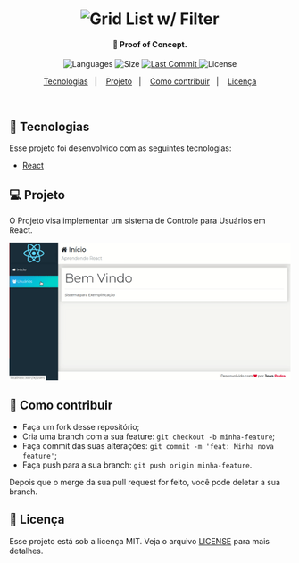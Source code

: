 <h1 align="center">
    <img alt="Grid List w/ Filter" title="#Filter" src="" width="250px" />
</h1>

<h4 align="center">
  🚀 Proof of Concept.
</h4>
<p align="center">
  <img alt="Languages" src="https://img.shields.io/github/languages/count/JoanPedro/User-Controll">

  <img alt="Size" src="https://img.shields.io/github/repo-size/JoanPedro/User-Controll">
  
  <a href="https://github.com/JoanPedro/User-Controll/commits/master">
    <img alt="Last Commit" src="https://img.shields.io/github/last-commit/JoanPedro/User-Controll">
  </a>

  <img alt="License" src="https://img.shields.io/badge/license-MIT-brightgreen">
</p>

<p align="center">
  <a href="#rocket-tecnologias">Tecnologias</a>&nbsp;&nbsp;&nbsp;|&nbsp;&nbsp;&nbsp;
  <a href="#-projeto">Projeto</a>&nbsp;&nbsp;&nbsp;|&nbsp;&nbsp;&nbsp;
  <a href="#-como-contribuir">Como contribuir</a>&nbsp;&nbsp;&nbsp;|&nbsp;&nbsp;&nbsp;
  <a href="#memo-licença">Licença</a>
</p>

<br>

## :rocket: Tecnologias

Esse projeto foi desenvolvido com as seguintes tecnologias:

- [React](https://pt-br.reactjs.org/)

## 💻 Projeto

O Projeto visa implementar um sistema de Controle para Usuários em React.

![](.github/react-new.gif)
## 🤔 Como contribuir

- Faça um fork desse repositório;
- Cria uma branch com a sua feature: `git checkout -b minha-feature`;
- Faça commit das suas alterações: `git commit -m 'feat: Minha nova feature'`;
- Faça push para a sua branch: `git push origin minha-feature`.

Depois que o merge da sua pull request for feito, você pode deletar a sua branch.

## :memo: Licença

Esse projeto está sob a licença MIT. Veja o arquivo [LICENSE](LICENSE) para mais detalhes.
